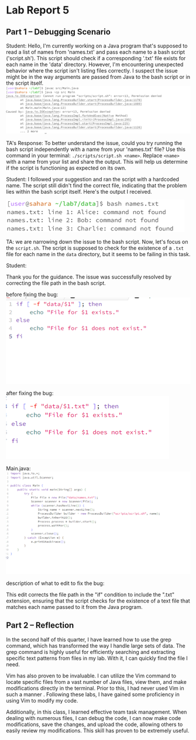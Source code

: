 # Lab Report 5


## Part 1 – Debugging Scenario

Student:
Hello,
I'm currently working on a Java program that's supposed to read a list of names from 'names.txt' and pass each name to a bash script ('script.sh'). This script should check if a corresponding '.txt' file exists for each name in the 'data' directory. However, I'm encountering unexpected behavior where the script isn't listing files correctly. I suspect the issue might be in the way arguments are passed from Java to the bash script or in the script itself.
![Image](lab5-1.png)

TA's Response:
To better understand the issue, could you try running the bash script independently with a name from your 'names.txt' file? Use this command in your terminal: `./scripts/script.sh <name>`. Replace `<name>` with a name from your list and share the output. This will help us determine if the script is functioning as expected on its own.

Student:
I followed your suggestion and ran the script with a hardcoded name. The script still didn't find the correct file, indicating that the problem lies within the bash script itself. Here's the output I received.

![Image](lab5-2.png)

TA:
we are narrowing down the issue to the bash script. Now, let's focus on the `script.sh`. The script is supposed to check for the existence of a `.txt` file for each name in the `data` directory, but it seems to be failing in this task.

Student:

Thank you for the guidance. The issue was successfully resolved by correcting the file path in the bash script.



before fixing the bug:
![Image](lab5-4.png)




after fixing the bug:
![Image](lab5-5.png)




Main.java:
![Image](lab5-3.png)


description of what to edit to fix the bug:

This edit corrects the file path in the "if" condition to include the ".txt" extension, ensuring that the script checks for the existence of a text file that matches each name passed to it from the Java program.



## Part 2 – Reflection

In the second half of this quarter, I have learned how to use the grep command, which has transformed the way I handle large sets of data. The grep command is highly useful for efficiently searching and extracting specific text patterns from files in my lab. With it, I can quickly find the file I need.

Vim has also proven to be invaluable. I can utilize the Vim command to locate specific files from a vast number of Java files, view them, and make modifications directly in the terminal. Prior to this, I had never used Vim in such a manner . Following these labs, I have gained some proficiency in using Vim to modify my code.

Additionally, in this class, I learned effective team task management. When dealing with numerous files, I can debug the code, I can now make code modifications, save the changes, and upload the code, allowing others to easily review my modifications. This skill has proven to be extremely useful.
